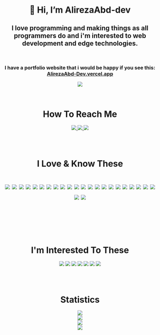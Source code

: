 <h1 align="center">👋 Hi, I’m AlirezaAbd-dev</h1>
<h2 align="center" style="text-align: center;">
I love programming and making things as all programmers do and i'm interested to web development and edge technologies.
</h2>
<br/>

<h3 align="center">I have a portfolio website that i would be happy if you see this: <br/><a href="https://AlirezaAbd-dev.vercel.app/">AlirezaAbd-Dev.vercel.app</a></h3>

<div id="coffee" align="center" style="width:40%; margin: 0 auto;">
    <a href="https://www.coffeebede.com/alirezaabd-dev"><img class="img-fluid" src="https://coffeebede.ir/DashboardTemplateV2/app-assets/images/banner/default-yellow.svg" /></a>
</div>

<br/>
<br/>

<h1 align="center">How To Reach Me</h1>

<div align="center">
    <a href="https://instagram.com/alirezaabd.dev?igshid=ZGUzMzM3NWJiOQ==">
        <img src="https://img.shields.io/badge/Instagram-E4405F?style=for-the-badge&logo=instagram&logoColor=white">
    </a>
    <a href="https://twitter.com/AlirezaAbdDev?t=K1pmd9sno2zlZvZZQAEwBg&s=09">
        <img src="https://img.shields.io/badge/Twitter-1DA1F2?style=for-the-badge&logo=twitter&logoColor=white" >
    </a>
    <a href="https://www.linkedin.com/in/alireza-abedi-714280235">
        <img src="https://img.shields.io/badge/LinkedIn-0077B5?style=for-the-badge&logo=linkedin&logoColor=white" >
    </a>

</div>

<br/>
<br/>
<br/>

<h1 align="center">I Love & Know These<h1/>

<div align="center">
    <img src="https://img.shields.io/badge/HTML5-E34F26?style=for-the-badge&logo=html5&logoColor=white"/>
    <img src="https://img.shields.io/badge/CSS3-1572B6?style=for-the-badge&logo=css3&logoColor=white"/>
    <img src="https://img.shields.io/badge/JavaScript-323330?style=for-the-badge&logo=javascript&logoColor=F7DF1E"/>
    <img src="https://img.shields.io/badge/TypeScript-007ACC?style=for-the-badge&logo=typescript&logoColor=white"/>
    <img src="https://img.shields.io/badge/next.js-000000?style=for-the-badge&logo=nextdotjs&logoColor=white"/>
    <img src="https://img.shields.io/badge/React-20232A?style=for-the-badge&logo=react&logoColor=61DAFB"/>
    <img src="https://img.shields.io/badge/React_Native-20232A?style=for-the-badge&logo=react&logoColor=61DAFB"/>
    <img src="https://img.shields.io/badge/Express.js-000000?style=for-the-badge&logo=express&logoColor=white"/>
    <img src="https://img.shields.io/badge/Node.js-339933?style=for-the-badge&logo=nodedotjs&logoColor=white"/>
    <img src="https://img.shields.io/badge/JWT-000000?style=for-the-badge&logo=JSON%20web%20tokens&logoColor=white"/>
    <img src="https://img.shields.io/badge/Tailwind_CSS-38B2AC?style=for-the-badge&logo=tailwind-css&logoColor=white"/>
    <img src="https://img.shields.io/badge/Prisma-3982CE?style=for-the-badge&logo=Prisma&logoColor=white"/>
    <img src="https://img.shields.io/badge/Socket.io-010101?&style=for-the-badge&logo=Socket.io&logoColor=white"/>
    <img src="https://img.shields.io/badge/json-5E5C5C?style=for-the-badge&logo=json&logoColor=white"/>
    <img src="https://img.shields.io/badge/Expo-1B1F23?style=for-the-badge&logo=expo&logoColor=white"/>
    <img src="https://img.shields.io/badge/Material%20UI-007FFF?style=for-the-badge&logo=mui&logoColor=white"/>
    <img src="https://img.shields.io/badge/React_Query-FF4154?style=for-the-badge&logo=React_Query&logoColor=white"/>
    <img src="https://img.shields.io/badge/MongoDB-4EA94B?style=for-the-badge&logo=mongodb&logoColor=white" />
    <img src="https://img.shields.io/badge/PostgreSQL-316192?style=for-the-badge&logo=postgresql&logoColor=white" />
    <img src="https://img.shields.io/badge/redis-CC0000.svg?&style=for-the-badge&logo=redis&logoColor=white"/>
    <img src="https://img.shields.io/badge/Redux-593D88?style=for-the-badge&logo=redux&logoColor=white"/>
    <img src="https://img.shields.io/badge/Vite-B73BFE?style=for-the-badge&logo=vite&logoColor=FFD62E"/>
    <img src="https://img.shields.io/badge/GraphQl-E10098?style=for-the-badge&logo=graphql&logoColor=white"/>
    <img src="https://img.shields.io/badge/GIT-E44C30?style=for-the-badge&logo=git&logoColor=white"/>
</div>

<br/>
<br/>
<br/>

<h1 align="center">I'm Interested To These</h1>
<div align="center">
    <img src="https://img.shields.io/badge/C%2B%2B-00599C?style=for-the-badge&logo=c%2B%2B&logoColor=white" />
    <img src="https://img.shields.io/badge/Dart-0175C2?style=for-the-badge&logo=dart&logoColor=white" />
    <img src="https://img.shields.io/badge/Kotlin-0095D5?&style=for-the-badge&logo=kotlin&logoColor=white" />
    <img src="https://img.shields.io/badge/Deno-464647?style=for-the-badge&logo=deno&logoColor=white" />
    <img src="https://img.shields.io/badge/Electron-2B2E3A?style=for-the-badge&logo=electron&logoColor=9FEAF9" />
    <img src="https://img.shields.io/badge/fastify-202020?style=for-the-badge&logo=fastify&logoColor=white" />
    <img src="https://img.shields.io/badge/nestjs-E0234E?style=for-the-badge&logo=nestjs&logoColor=white" />
</div>

<br/>
<br/>
<br/>

<h1 align="center">Statistics</h1>

<div align="center">
    <img src="https://github-profile-trophy.vercel.app/?username=AlirezaAbd-Dev&theme=dark" />
</div>

<div align="center">
    <img src="https://github-profile-summary-cards.vercel.app/api/cards/profile-details?username=AlirezaAbd-Dev&theme=dark" />
</div>

<div align="center">
    <img src="https://github-readme-stats-git-masterrstaa-rickstaa.vercel.app/api?username=AlirezaAbd-Dev&theme=dark" />
</div>

<div align="center">
    <img src="https://github-readme-stats.vercel.app/api/top-langs/?username=AlirezaAbd-Dev&theme=dark" />
</div>
